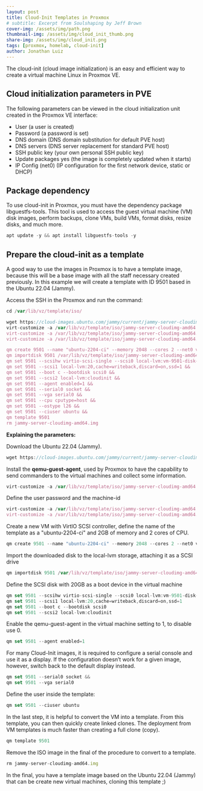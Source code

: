 ```yaml
---
layout: post
title: Cloud-Init Templates in Proxmox
# subtitle: Excerpt from Soulshaping by Jeff Brown
cover-img: /assets/img/path.png
thumbnail-img: /assets/img/cloud_init_thumb.png
share-img: /assets/img/cloud_init.png
tags: [proxmox, homelab, cloud-init]
author: Jonathan Luiz
---
```


The cloud-init (cloud image initialization) is an easy and efficient way to create a virtual machine Linux in Proxmox VE.

## Cloud initialization parameters in PVE
The following parameters can be viewed in the cloud initialization unit created in the Proxmox VE interface:

- User (a user is created)
- Password (a password is set)
- DNS domain (DNS domain substitution for default PVE host)
- DNS servers (DNS server replacement for standard PVE host)
- SSH public key (your own personal SSH public key)
- Update packages yes (the image is completely updated when it starts)
- IP Config (net0) (IP configuration for the first network device, static or DHCP)

## Package dependency
To use cloud-init in Proxmox, you must have the dependency package libguestfs-tools. This tool is used to access the guest virtual machine (VM) disk images, perform backups, clone VMs, build VMs, format disks, resize disks, and much more. 
```jsx
apt update -y && apt install libguestfs-tools -y
```

## Prepare the cloud-init as a template
A good way to use the images in Proxmox is to have a template image, because this will be a base image with all the staff necessary created previously. 
In this example we will create a template with ID 9501 based in the Ubuntu 22.04 (Jammy).

Access the SSH in the Proxmox and run the command:
```jsx
cd /var/lib/vz/template/iso/

wget https://cloud-images.ubuntu.com/jammy/current/jammy-server-cloudimg-amd64.img &&
virt-customize -a /var/lib/vz/template/iso/jammy-server-cloudimg-amd64.img --install qemu-guest-agent &&
virt-customize -a /var/lib/vz/template/iso/jammy-server-cloudimg-amd64.img --root-password password:ubuntu123 &&
virt-customize -a /var/lib/vz/template/iso/jammy-server-cloudimg-amd64.img --run-command "echo -n > /etc/machine-id"

qm create 9501 --name "ubuntu-2204-ci" --memory 2048 --cores 2 --net0 virtio,bridge=vmbr0 &&
qm importdisk 9501 /var/lib/vz/template/iso/jammy-server-cloudimg-amd64.img local-lvm &&
qm set 9501 --scsihw virtio-scsi-single --scsi0 local-lvm:vm-9501-disk-0,cache=writeback,discard=on,ssd=1 &&
qm set 9501 --scsi1 local-lvm:20,cache=writeback,discard=on,ssd=1 &&
qm set 9501 --boot c --bootdisk scsi0 &&
qm set 9501 --scsi2 local-lvm:cloudinit &&
qm set 9501 --agent enabled=1 &&
qm set 9501 --serial0 socket &&
qm set 9501 --vga serial0 &&
qm set 9501 --cpu cputype=host &&
qm set 9501 --ostype l26 &&
qm set 9501 --ciuser ubuntu &&
qm template 9501
rm jammy-server-cloudimg-amd64.img
```

**Explaining the parameters:**

Download the Ubuntu 22.04 (Jammy).

```jsx
wget https://cloud-images.ubuntu.com/jammy/current/jammy-server-cloudimg-amd64.img
```

Install the **qemu-guest-agent**, used by Proxmox to have the capability to send commanders to the virtual machines and collect some information.

```jsx
virt-customize -a /var/lib/vz/template/iso/jammy-server-cloudimg-amd64.img --install qemu-guest-agent
```

Define the user password and the machine-id

```jsx
virt-customize -a /var/lib/vz/template/iso/jammy-server-cloudimg-amd64.img --root-password password:ubuntu123 &&
virt-customize -a /var/lib/vz/template/iso/jammy-server-cloudimg-amd64.img --run-command "echo -n > /etc/machine-id"
```

Create a new VM with VirtIO SCSI controller, define the name of the template as a "ubuntu-2204-ci" and 2GB of memory and 2 cores of CPU.

```jsx
qm create 9501 --name "ubuntu-2204-ci" --memory 2048 --cores 2 --net0 virtio,bridge=vmbr0
```

Import the downloaded disk to the local-lvm storage, attaching it as a SCSI drive

```jsx
qm importdisk 9501 /var/lib/vz/template/iso/jammy-server-cloudimg-amd64.img local-lvm
```

Define the SCSI disk with 20GB as a boot device in the virtual machine

```jsx
qm set 9501 --scsihw virtio-scsi-single --scsi0 local-lvm:vm-9501-disk-0,cache=writeback,discard=on,ssd=1
qm set 9501 --scsi1 local-lvm:20,cache=writeback,discard=on,ssd=1
qm set 9501 --boot c --bootdisk scsi0
qm set 9501 --scsi2 local-lvm:cloudinit
```

Enable the qemu-guest-agent in the virtual machine setting to 1, to disable use 0.

```jsx
qm set 9501 --agent enabled=1
```

For many Cloud-Init images, it is required to configure a serial console and use it as a display. If the configuration doesn’t work for a given image, however, switch back to the default display instead.

```jsx
qm set 9501 --serial0 socket &&
qm set 9501 --vga serial0
```

Define the user inside the template:

```jsx
qm set 9501 --ciuser ubuntu
```

In the last step, it is helpful to convert the VM into a template. From this template, you can then quickly create linked clones. The deployment from VM templates is much faster than creating a full clone (copy).

```jsx
qm template 9501
```

Remove the ISO image in the final of the procedure to convert to a template.

```jsx
rm jammy-server-cloudimg-amd64.img
```

In the final, you have a template image based on the Ubuntu 22.04 (Jammy) that can be create new virtual machines, cloning this template ;)
